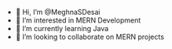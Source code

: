 - 👋 Hi, I’m @MeghnaSDesai
- 👀 I’m interested in MERN Development
- 🌱 I’m currently learning Java
- 💞️ I’m looking to collaborate on MERN projects

<!---
MeghnaSDesai/MeghnaSDesai is a ✨ special ✨ repository because its `README.md` (this file) appears on your GitHub profile.
You can click the Preview link to take a look at your changes.
--->
